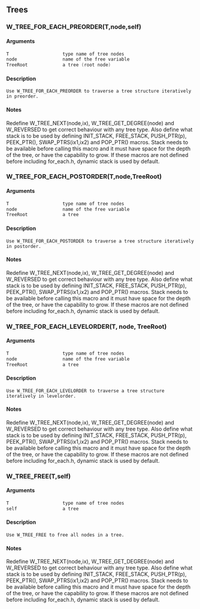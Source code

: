 ## Trees
    
### W_TREE_FOR_EACH_PREORDER(T,node,self)
#### Arguments
```C
T                    type name of tree nodes
node                 name of the free variable
TreeRoot             a tree (root node)
```
#### Description
    Use W_TREE_FOR_EACH_PREORDER to traverse a tree structure iteratively in preorder.
#### Notes
Redefine W_TREE_NEXT(node,ix), W_TREE_GET_DEGREE(node) and W_REVERSED to get correct behaviour with any tree type.
    Also define what stack is to be used by defining INIT_STACK, FREE_STACK, PUSH_PTR(p), PEEK_PTR(), SWAP_PTRS(ix1,ix2) and POP_PTR() macros.
    Stack needs to be available before calling this macro and it must
    have space for the depth of the tree, or have the capability to grow.
    If these macros are not defined before including for_each.h,
    dynamic stack is used by default.
    
### W_TREE_FOR_EACH_POSTORDER(T,node,TreeRoot)
#### Arguments
```C
T                    type name of tree nodes
node                 name of the free variable
TreeRoot             a tree
```
#### Description
    Use W_TREE_FOR_EACH_POSTORDER to traverse a tree structure iteratively in postorder.
#### Notes
Redefine W_TREE_NEXT(node,ix), W_TREE_GET_DEGREE(node) and W_REVERSED to get correct behaviour with any tree type.
    Also define what stack is to be used by defining INIT_STACK, FREE_STACK, PUSH_PTR(p), PEEK_PTR(), SWAP_PTRS(ix1,ix2) and POP_PTR() macros.
    Stack needs to be available before calling this macro and it must
    have space for the depth of the tree, or have the capability to grow.
    If these macros are not defined before including for_each.h,
    dynamic stack is used by default.
    
### W_TREE_FOR_EACH_LEVELORDER(T, node, TreeRoot)
#### Arguments
```C
T                    type name of tree nodes
node                 name of the free variable
TreeRoot             a tree
```
#### Description
    Use W_TREE_FOR_EACH_LEVELORDER to traverse a tree structure iteratively in levelorder.
#### Notes
Redefine W_TREE_NEXT(node,ix), W_TREE_GET_DEGREE(node) and W_REVERSED to get correct behaviour with any tree type.
    Also define what stack is to be used by defining INIT_STACK, FREE_STACK, PUSH_PTR(p), PEEK_PTR(), SWAP_PTRS(ix1,ix2) and POP_PTR() macros.
    Stack needs to be available before calling this macro and it must
    have space for the depth of the tree, or have the capability to grow.
    If these macros are not defined before including for_each.h,
    dynamic stack is used by default.
    
### W_TREE_FREE(T,self)
#### Arguments
```C
T                    type name of tree nodes
self                 a tree
```
#### Description
    Use W_TREE_FREE to free all nodes in a tree.
#### Notes
Redefine W_TREE_NEXT(node,ix), W_TREE_GET_DEGREE(node) and W_REVERSED to get correct behaviour with any tree type.
    Also define what stack is to be used by defining INIT_STACK, FREE_STACK, PUSH_PTR(p), PEEK_PTR(), SWAP_PTRS(ix1,ix2) and POP_PTR() macros.
    Stack needs to be available before calling this macro and it must
    have space for the depth of the tree, or have the capability to grow.
    If these macros are not defined before including for_each.h,
    dynamic stack is used by default.
